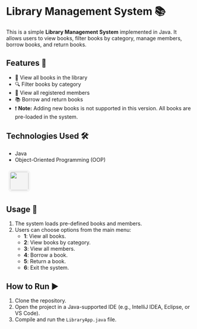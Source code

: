 # Library Management System 📚

This is a simple **Library Management System** implemented in Java. It allows users to view books, filter books by category, manage members, borrow books, and return books.

## Features 🚀
- 📖 View all books in the library
- 🔍 Filter books by category
- 👥 View all registered members
- 📚 Borrow and return books
- ❗ **Note:** Adding new books is not supported in this version. All books are pre-loaded in the system.

## Technologies Used 🛠️
- Java
- Object-Oriented Programming (OOP)
<p align="left">
   <img src="https://cdn.jsdelivr.net/gh/devicons/devicon/icons/java/java-original.svg" height="50" width="50" style="border-radius:10px; padding:5px; margin:5px; background:#f4f4f4"/>
</p>

## Usage 📌
1. The system loads pre-defined books and members.
2. Users can choose options from the main menu:
   - **1**: View all books.
   - **2**: View books by category.
   - **3**: View all members.
   - **4**: Borrow a book.
   - **5**: Return a book.
   - **6**: Exit the system.

## How to Run ▶️
1. Clone the repository.
2. Open the project in a Java-supported IDE (e.g., IntelliJ IDEA, Eclipse, or VS Code).
3. Compile and run the `LibraryApp.java` file.














